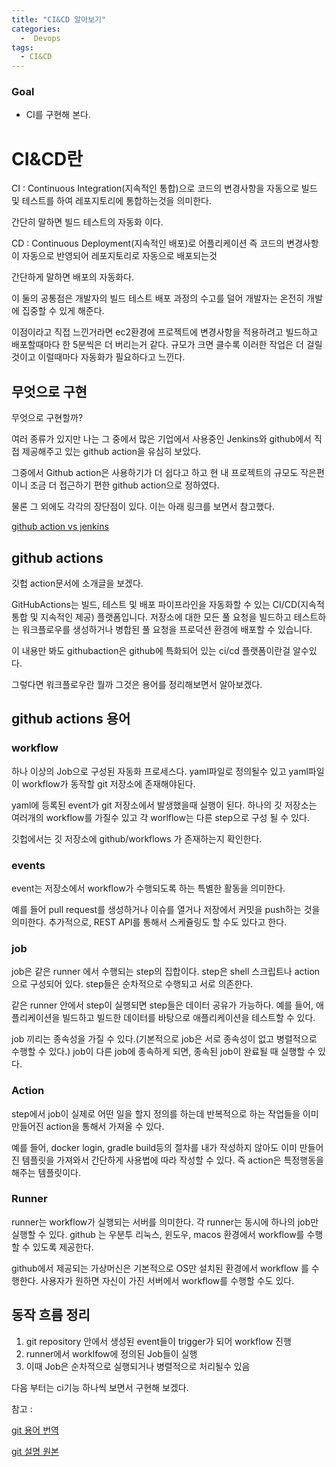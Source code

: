 ```yaml
---
title: "CI&CD 알아보기"
categories:
  -  Devops
tags:
  - CI&CD
---
```



### Goal
 * CI를 구현해 본다.



# CI&CD란

CI : Continuous Integration(지속적인 통합)으로 코드의 변경사항을 자동으로 빌드 및 테스트를 하여 레포지토리에 통합하는것을 의미한다.

간단히 말하면 빌드 테스트의 자동화 이다.


CD : Continuous Deployment(지속적인 배포)로 어플리케이션 즉 코드의 변경사항이 자동으로 반영되어 레포지토리로 자동으로 배포되는것

간단하게 말하면 배포의 자동화다.

이 둘의 공통점은 개발자의 빌드 테스트 배포 과정의 수고를 덜어 개발자는 온전히 개발에 집중할 수 있게 해준다.

이점이라고 직접 느낀거라면 ec2환경에 프로젝트에 변경사항을 적용하려고 빌드하고 배포할때마다 한 5분씩은 더 버리는거 같다. 규모가 크면 클수록 이러한 작업은
더 걸릴것이고 이럴때마다 자동화가 필요하다고 느낀다.

## 무엇으로 구현

무엇으로 구현할까? 

여러 종류가 있지만 나는 그 중에서 많은 기업에서 사용중인 Jenkins와 github에서 직접 제공해주고 있는 github action을 유심히 보았다.

그중에서 Github action은 사용하기가 더 쉽다고 하고 현 내 프로젝트의 규모도 작은편이니 조금 더 접근하기 편한 github action으로 정하였다.

물론 그 외에도 각각의 장단점이 있다. 이는 아래 링크를 보면서 참고했다.

[github action vs jenkins](https://choseongho93.tistory.com/295)

## github actions

깃헙 action문서에 소개글을 보겠다.

GitHubActions는 빌드, 테스트 및 배포 파이프라인을 자동화할 수 있는 CI/CD(지속적 통합 및 지속적인 제공) 플랫폼입니다. 저장소에 대한 모든 풀 요청을 빌드하고 테스트하는 워크플로우를 생성하거나 병합된 풀 요청을 프로덕션 환경에 배포할 수 있습니다.

이 내용만 봐도 githubaction은 github에 특화되어 있는 ci/cd 플랫폼이란걸 알수있다.

그렇다면 워크플로우란 뭘까 그것은 용어를 정리해보면서 알아보겠다.

## github actions 용어

### workflow 

하나 이상의 Job으로 구성된 자동화 프로세스다. yaml파일로 정의될수 있고 yaml파일이 workflow가 동작할 git 저장소에 존재해야된다. 

yaml에 등록된 event가 git 저장소에서 발생했을때 실행이 된다. 하나의 깃 저장소는 여러개의 workflow를 가질수 있고 각 worlflow는 다른 step으로 구성 될 수 있다. 

깃헙에서는 깃 저장소에 github/workflows 가 존재하는지 확인한다.

### events 

event는 저장소에서 workflow가 수행되도록 하는 특별한 활동을 의미한다.

예를 들어 pull request를 생성하거나 이슈를 열거나 저장에서 커밋을 push하는 것을 의미한다. 추가적으로, REST API를 통해서 스케쥴링도 할 수도 있다고 한다.

### job

job은 같은 runner 에서 수행되는 step의 집합이다. step은 shell 스크립트나 action으로 구성되어 있다. step들은 순차적으로 수행되고 서로 의존한다.

같은 runner 안에서 step이 실행되면 step들은 데이터 공유가 가능하다. 예를 들어, 애플리케이션을 빌드하고 빌드한 데이터를 바탕으로 애플리케이션을 테스트할 수 있다.

job 끼리는 종속성을 가질 수 있다.(기본적으로 job은 서로 종속성이 없고 병렬적으로 수행할 수 있다.) job이 다른 job에 종속하게 되면, 종속된 job이 완료될 때 실행할 수 있다.

### Action

step에서 job이 실제로 어떤 일을 할지 정의를 하는데 반복적으로 하는 작업들을 이미 만들어진 action을 통해서 가져올 수 있다. 

예를 들어, docker login, gradle build등의 절차를 내가 작성하지 않아도 이미 만들어진 템플릿을 가져와서 간단하게 사용법에 따라 작성할 수 있다. 즉 action은 특정행동을 해주는 템플릿이다.

### Runner

runner는 workflow가 실행되는 서버를 의미한다.  각 runner는 동시에 하나의 job만 실행할 수 있다. github 는 우분투 리눅스, 윈도우, macos 환경에서 workflow를 수행할 수 있도록 제공한다. 

github에서 제공되는 가상머신은 기본적으로 OS만 설치된 환경에서 workflow 를 수행한다. 사용자가 원하면 자신이 가진 서버에서 workflow를 수행할 수도 있다.

## 동작 흐름 정리

1. git repository 안에서 생성된 event들이 trigger가 되어 workflow 진행
2. runner에서 worklfow에 정의된 Job들이 실행 
3. 이때 Job은 순차적으로 실행되거나 병렬적으로 처리될수 있음

다음 부터는 ci기능 하나씩 보면서 구현해 보겠다.





참고 :

[git 용어 번역](https://dgahn.tistory.com/m/16)

[git 설명 원본](https://wbluke.tistory.com/39?category=418851)





